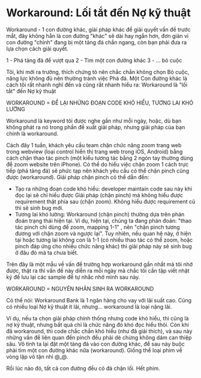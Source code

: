 # Workaround: Lối tắt đến Nợ kỹ thuật

Workaround - 1 con đường khác, giải pháp khác để giải quyết vấn đề trước mắt, đây không hẳn là con đường "khác" sẽ dài hay ngắn hơn, đơn giản vì con đường "chính" đang bị một tảng đá chắn ngang, còn bạn phải đưa ra lựa chọn cách giải quyết.

1 - Phá tảng đá để vượt qua
2 - Tìm một con đường khác
3 - ... bỏ cuộc

Tôi, khi mới ra trường, thích chứng tỏ nên chắc chắn không chọn Bỏ cuộc, năng lực không đủ nên thường tránh việc Phá đá. Một Con đường khác là cách tôi rất nhanh nghĩ đến và cũng rất nhanh hiểu ra: Workaround là "lối tắt" đến Nợ kỹ thuật

WORKAROUND = ĐỂ LẠI NHỮNG ĐOẠN CODE KHÓ HIỂU, TƯƠNG LAI KHÓ LƯỜNG

Workaround là keyword tôi được nghe gần như mỗi ngày, hoặc, dù bạn không phát ra nó trong phần đề xuất giải pháp, nhưng giải pháp của bạn chính là workaround. 

Cách đây 1 tuần, khách yêu cầu team chặn chức năng zoom trang web trong webview (loại control hiển thị trang web trong iOS, Android) bằng cách chặn thao tác pinch (một kiểu tương tác bằng 2 ngón tay thường dùng để zoom website trên iPhone). Có thể do hiểu việc chặn zoom 1 cách trực tiếp (phá tảng đá) sẽ phức tạp nên khách yêu cầu có thể chặn pinch cũng được (workaround). Giải pháp chặn pinch có thể dẫn đến:

- Tạo ra những đoạn code khó hiểu: developer maintain code sau này khi đọc lại sẽ chỉ hiểu được Giải pháp (chặn pinch) mà không hiểu được requirement thật phía sau (chặn zoom). Không hiểu được requirement cũ thì sẽ sinh bug mới.
- Tương lai khó lường: Workaround (chặn pinch) thường dựa trên phán đoán trạng thái hiện tại. Ví dụ, hiện tại, chúng ta đang phán đoán: "thao tác pinch chỉ dùng để zoom, mapping 1-1" , nên "chặn pinch tương đương với chặn zoom và ngược lại". Tuy nhiên, nếu quan hệ này, ở hiện tại hoặc tương lai không con là 1-1 (có nhiều thao tác có thể zoom, hoặc pinch đáp ứng cho nhiều chức năng khác) thì giải pháp này sẽ sinh bug ở đâu đó mà ta chưa biết.

Trên đây là một mẫu về vấn đề trường hợp workaround gần nhất mà tôi nhớ được, thật ra thì vấn đề này diễn ra mỗi ngày mà chắc tôi cần tập viết nhật ký để lưu lại các sample để tự nhắc nhở mình sau này.

WORKAROUND = NGUYÊN NHÂN SINH RA WORKAROUND

Có thể nói: Workaround Bank là 1 ngân hàng cho vay với lãi suất cao. Cũng có nhiều loại Nợ kỹ thuật ít lãi, nhưng... workaround là loại nặng lãi.

Ví dụ, nếu ta chọn giải pháp chính thống nhưng code khó hiểu, thì cũng là nợ kỹ thuật, nhưng bất quá chỉ là chức năng đó khó đọc hiểu thôi. Còn khi đã workaround, thì code chắc chắn khó hiểu (như đã giải thích), và sau này những vấn đề liên quan đến pinch đều phải dè chừng không dám can thiệp sâu. Vô tình ta lại đặt một tảng đá vào con đường khác, để sau này buộc phải tìm một con đường khác nữa (workaround). Giống thể loại phim về vòng lặp vô tận nhỉ @_@.

Rồi lúc nào đó, tất cả con đường đều có đá chặn lối. Hết phim.

